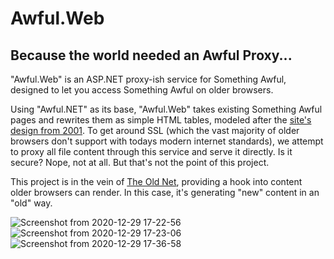 # Awful.Web

## Because the world needed an Awful Proxy...

"Awful.Web" is an ASP.NET proxy-ish service for Something Awful, designed to let you access Something Awful on older browsers.

Using "Awful.NET" as its base, "Awful.Web" takes existing Something Awful pages and rewrites them as simple HTML tables, modeled after the [site's design from 2001](https://web.archive.org/web/20010802174429/http://forums.somethingawful.com/index.php). To get around SSL (which the vast majority of older browsers don't support with todays modern internet standards), we attempt to proxy all file content through this service and serve it directly. Is it secure? Nope, not at all. But that's not the point of this project.

This project is in the vein of [The Old Net](https://theoldnet.com/), providing a hook into content older browsers can render. In this case, it's generating "new" content in an "old" way. 

![Screenshot from 2020-12-29 17-22-56](https://user-images.githubusercontent.com/898335/103319829-2a4c5380-4a01-11eb-8ac2-ebd664f229c7.png)
![Screenshot from 2020-12-29 17-23-06](https://user-images.githubusercontent.com/898335/103319830-2a4c5380-4a01-11eb-95d9-49db22386b93.png)
![Screenshot from 2020-12-29 17-36-58](https://user-images.githubusercontent.com/898335/103319831-2a4c5380-4a01-11eb-9b58-6629ce992409.png)
